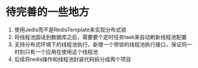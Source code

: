 # 待完善的一些地方
1. 使用Jedis而不是RedisTemplate来实现分布式锁
2. 将线程池固话到数据库之后，需要要个定时任务task来自动刷新线程池配置
3. 支持分布式环境下的线程池执行，新增一个带锁的线程池执行接口，保证同一时刻只有一个应用在使用这个线程池
4. 后续将redis操作和线程池封装代码拆分成两个项目